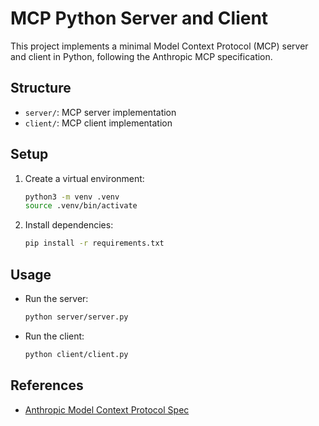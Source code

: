 # MCP Python Server and Client

This project implements a minimal Model Context Protocol (MCP) server and client in Python, following the Anthropic MCP specification.

## Structure
- `server/`: MCP server implementation
- `client/`: MCP client implementation

## Setup
1. Create a virtual environment:
   ```bash
   python3 -m venv .venv
   source .venv/bin/activate
   ```
2. Install dependencies:
   ```bash
   pip install -r requirements.txt
   ```

## Usage
- Run the server:
  ```bash
  python server/server.py
  ```
- Run the client:
  ```bash
  python client/client.py
  ```

## References
- [Anthropic Model Context Protocol Spec](https://modelcontextprotocol.io/)
